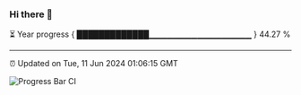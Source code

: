 ### Hi there 👋

⏳ Year progress { █████████████▁▁▁▁▁▁▁▁▁▁▁▁▁▁▁▁▁ } 44.27 %

---

⏰ Updated on Tue, 11 Jun 2024 01:06:15 GMT

![Progress Bar CI](https://github.com/liununu/liununu/workflows/Progress%20Bar%20CI/badge.svg)
